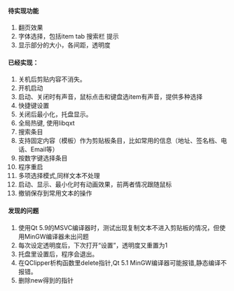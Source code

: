 #### 待实现功能
1. 翻页效果
2. 字体选择，包括item tab 搜索栏 提示
3. 显示部分的大小，各间距，透明度

#### 已经实现：
1. 关机后剪贴内容不消失。
2. 开机启动
3. 启动、关闭时有声音，鼠标点击和键盘选item有声音，提供多种选择
4. 快捷键设置
5. 关闭后最小化，托盘显示。
6. 全局热键, 使用libqxt
7. 搜索条目
8. 支持固定内容（模板）作为剪贴板条目，比如常用的信息（地址、签名档、电话、Email等）
9. 按数字键选择条目
10. 程序重启
11. 多项选择模式,同样文本不处理
12. 启动、显示、最小化时有动画效果，前两者情况跟随鼠标
13. 撤销保存到常用文本的操作

#### 发现的问题
1. 使用Qt 5.9的MSVC编译器时，测试出现复制文本不进入剪贴板的情况，但使用MinGW编译器未出问题
2. 每次设定透明度后，下次打开“设置”，透明度又重置为1
3. 托盘里设置后，程序会退出。
4. 在QClipper析构函数里delete指针,Qt 5.1 MinGW编译器可能报错,静态编译不报错。
5. 删除new得到的指针


